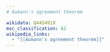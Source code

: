 ```yaml
---
# Aumann's agreement theorem

wikidata: Q4454919
msc_classification: 62
wikipedia_links:
  - "[[Aumann's agreement theorem]]"
---
```

